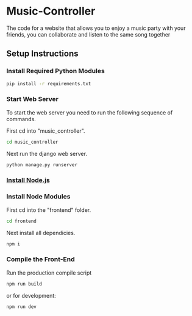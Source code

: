 # Music-Controller

The code for a website that allows you to enjoy a music party with your friends, you can collaborate and listen to the same song together

## Setup Instructions

### Install Required Python Modules

```bash
pip install -r requirements.txt
```

### Start Web Server

To start the web server you need to run the following sequence of commands.

First cd into "music_controller".

```bash
cd music_controller
```

Next run the django web server.

```bash
python manage.py runserver
```

### [Install Node.js](https://nodejs.org/en/)

### Install Node Modules

First cd into the "frontend" folder.

```bash
cd frontend
```

Next install all dependicies.
```bash
npm i
```

### Compile the Front-End

Run the production compile script
```bash
npm run build
```

or for development:
```bash
npm run dev
```
